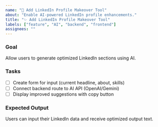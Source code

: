 ```yaml
---
name: "💬 Add LinkedIn Profile Makeover Tool"
about: "Enable AI-powered LinkedIn profile enhancements."
title: "✨ Add LinkedIn Profile Makeover Tool"
labels: ["feature", "AI", "backend", "frontend"]
assignees: ""
---
```


### Goal
Allow users to generate optimized LinkedIn sections using AI.

### Tasks
- [ ] Create form for input (current headline, about, skills)
- [ ] Connect backend route to AI API (OpenAI/Gemini)
- [ ] Display improved suggestions with copy button

### Expected Output
Users can input their LinkedIn data and receive optimized output text.
